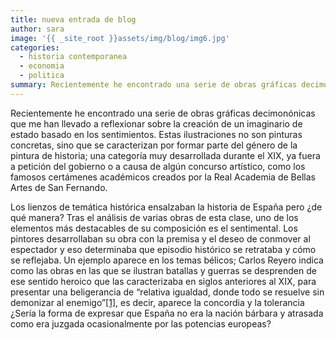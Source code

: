 ```yaml
---
title: nueva entrada de blog
author: sara
image: '{{ _site_root }}assets/img/blog/img6.jpg'
categories:
  - historia contemporanea
  - economia
  - politica
summary: Recientemente he encontrado una serie de obras gráficas decimonónicas que me han llevado a reflexionar sobre la creación de un imaginario de estado basado en los sentimientos. Estas ilustraciones no son pinturas concretas, sino que se caracterizan por formar parte del género de la pintura de historia; una categoría muy desarrollada durante el XIX, ya fuera a petición del gobierno o a causa de algún concurso artístico, como los famosos certámenes académicos creados por la Real Academia de Bellas Artes de San Fernando.
---
```

<p>Recientemente he encontrado una serie de obras gráficas decimonónicas que me han llevado a reflexionar sobre la creación de un imaginario de estado basado en los sentimientos. Estas ilustraciones no son pinturas concretas, sino que se caracterizan por formar parte del género de la pintura de historia; una categoría muy desarrollada durante el XIX, ya fuera a petición del gobierno o a causa de algún concurso artístico, como los famosos certámenes académicos creados por la Real Academia de Bellas Artes de San Fernando. </p><p>Los lienzos de temática histórica ensalzaban la historia de España pero ¿de qué manera? Tras el análisis de varias obras de esta clase, uno de los elementos más destacables de su composición es el sentimental. Los pintores desarrollaban su obra con la premisa y el deseo de conmover al espectador y eso determinaba que episodio histórico se retrataba y cómo se reflejaba. Un ejemplo aparece en los temas bélicos; Carlos Reyero indica como las obras en las que se ilustran batallas y guerras se desprenden de ese sentido heroico que las caracterizaba en siglos anteriores al XIX,  para presentar una beligerancia de “relativa igualdad, donde todo se resuelve sin demonizar al enemigo”<a href="http://imagest.hypotheses.org/DOCTORADO/REDES%20SOCIALES/El%20imaginario%20sentimental%20de%20un%20estado.doc#_ftn1">[1]</a>, es decir, aparece la concordia y la tolerancia ¿Sería la forma de expresar que España no era la nación bárbara y atrasada como era juzgada ocasionalmente por las potencias europeas?</p>